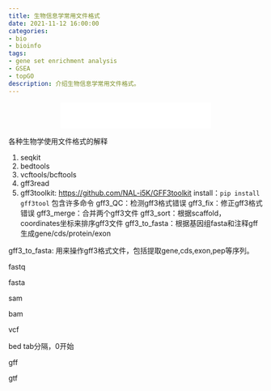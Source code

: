 ```yaml
---
title: 生物信息学常用文件格式
date: 2021-11-12 16:00:00
categories: 
- bio
- bioinfo
tags: 
- gene set enrichment analysis
- GSEA
- topGO
description: 介绍生物信息学常用文件格式。
---
```


<div align="middle"><iframe frameborder="no" border="0" marginwidth="0" marginheight="0" width=298 height=52 src="//music.163.com/outchain/player?type=2&id=1697043&auto=1&height=32"></iframe></div>


各种生物学使用文件格式的解释

1. seqkit
2. bedtools
3. vcftools/bcftools
4. gff3read
5. gff3toolkit: https://github.com/NAL-i5K/GFF3toolkit
install：`pip install gff3tool`
包含许多命令
gff3_QC：检测gff3格式错误
gff3_fix：修正gff3格式错误
gff3_merge：合并两个gff3文件
gff3_sort：根据scaffold，coordinates坐标来排序gff3文件
gff3_to_fasta：根据基因组fasta和注释gff生成gene/cds/protein/exon


gff3_to_fasta:
用来操作gff3格式文件，包括提取gene,cds,exon,pep等序列。


fastq

fasta

sam

bam

vcf


bed
tab分隔，0开始

gff


gtf


